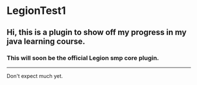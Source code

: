 # LegionTest1

## Hi, this is a plugin to show off my progress in my java learning course.
 
### This will soon be the **official** Legion smp core plugin.
 ---
 Don't expect much yet.
